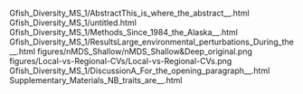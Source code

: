 Gfish_Diversity_MS_1/AbstractThis_is_where_the_abstract__.html
Gfish_Diversity_MS_1/untitled.html
Gfish_Diversity_MS_1/Methods_Since_1984_the_Alaska__.html
Gfish_Diversity_MS_1/ResultsLarge_environmental_perturbations_During_the__.html
figures/nMDS_Shallow/nMDS_Shallow&Deep_original.png
figures/Local-vs-Regional-CVs/Local-vs-Regional-CVs.png
Gfish_Diversity_MS_1/DiscussionA_For_the_opening_paragraph__.html
Supplementary_Materials_NB_traits_are__.html
